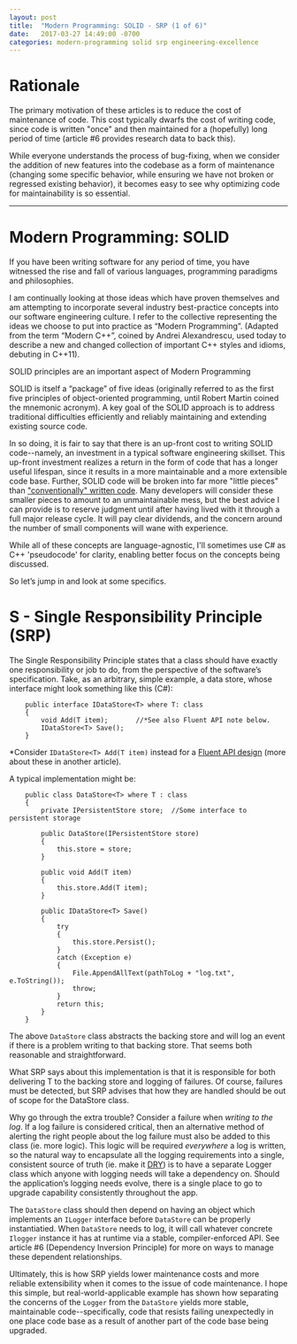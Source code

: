 ```yaml
---
layout: post
title:  "Modern Programming: SOLID - SRP (1 of 6)"
date:   2017-03-27 14:49:00 -0700
categories: modern-programming solid srp engineering-excellence
---
```

# Rationale
The primary motivation of these articles is to reduce the cost of maintenance of code.  This cost typically dwarfs the cost of writing code, since code is written "once" and then maintained for a (hopefully) long period of time (article #6 provides research data to back this).

While everyone understands the process of bug-fixing, when we consider the addition of new features into the codebase as a form of maintenance (changing some specific behavior, while ensuring we have not broken or regressed existing behavior), it becomes easy to see why optimizing code for maintainability is so essential.

---

# Modern Programming: SOLID
If you have been writing software for any period of time, you have witnessed the rise and fall of various languages, programming paradigms and philosophies.
 
I am continually looking at those ideas which have proven themselves and am attempting to incorporate several industry best-practice concepts into our software engineering culture.  I refer to the collective representing the ideas we choose to put into practice as “Modern Programming”.  (Adapted from the term “Modern C++”, coined by Andrei Alexandrescu, used today to describe a new and changed collection of important C++ styles and idioms, debuting in C++11).
 
SOLID principles are an important aspect of Modern Programming
 
SOLID is itself a “package” of five ideas (originally referred to as the first five principles of object-oriented programming, until Robert Martin coined the mnemonic acronym).  A key goal of the SOLID approach is to address traditional difficulties efficiently and reliably maintaining and extending existing source code.
 
In so doing, it is fair to say that there is an up-front cost to writing SOLID code--namely, an investment in a typical software engineering skillset.  This up-front investment realizes a return in the form of code that has a longer useful lifespan, since it results in a more maintainable and a more extensible code base.  Further, SOLID code will be broken into far more "little pieces" than ["conventionally" written code](http://williamdurand.fr/2013/07/30/from-stupid-to-solid-code/).  Many developers will consider these smaller pieces to amount to an unmaintainable mess, but the best advice I can provide is to reserve judgment until after having lived with it through a full major release cycle.  It will pay clear dividends, and the concern around the number of small components will wane with experience.

While all of these concepts are language-agnostic, I'll sometimes use C# as C++ 'pseudocode' for clarity, enabling better focus on the concepts being discussed.

So let’s jump in and look at some specifics.
# S - Single Responsibility Principle (SRP)
The Single Responsibility Principle states that a class should have exactly one responsibility or job to do, from the perspective of the software’s specification.  Take, as an arbitrary, simple example, a data store, whose interface might look something like this (C#):
 
        public interface IDataStore<T> where T: class
        {
            void Add(T item);       //*See also Fluent API note below.
            IDataStore<T> Save();
        }
 *Consider `IDataStore<T> Add(T item)` instead for a [Fluent API design](https://en.wikipedia.org/wiki/Fluent_interface) (more about these in another article).
 
A typical implementation might be:
        
        public class DataStore<T> where T : class
        {
            private IPersistentStore store;  //Some interface to persistent storage
 
            public DataStore(IPersistentStore store)
            {
                this.store = store;
            }
 
            public void Add(T item)
            {
                this.store.Add(T item);
            }
 
            public IDataStore<T> Save()
            {
                try
                {
                    this.store.Persist();
                }
                catch (Exception e)
                {
                    File.AppendAllText(pathToLog + "log.txt", e.ToString());
                    throw;
                }
                return this;
            }
        }
 
The above `DataStore` class abstracts the backing store and will log an event if there is a problem writing to that backing store.  That seems both reasonable and straightforward.

What SRP says about this implementation is that it is responsible for both delivering T to the backing store and logging of failures.  Of course, failures must be detected, but SRP advises that how they are handled should be out of scope for the DataStore class.
 
Why go through the extra trouble?  Consider a failure when *writing to the log*.  If a log failure is considered critical, then an alternative method of alerting the right people about the log failure must also be added to this class (ie. more logic).  This logic will be required *everywhere* a log is written, so the natural way to encapsulate all the logging requirements into a single, consistent source of truth (ie. make it [DRY](https://en.wikipedia.org/wiki/Don't_repeat_yourself)) is to have a separate Logger class which anyone with logging needs will take a dependency on.  Should the application’s logging needs evolve, there is a single place to go to upgrade capability consistently throughout the app.

The `DataStore` class should then depend on having an object which implements an `ILogger` interface before `DataStore` can be properly instantiatied.  When `DataStore` needs to log, it will call whatever concrete `Ilogger` instance it has at runtime via a stable, compiler-enforced API.  See article #6 (Dependency Inversion Principle) for more on ways to manage these dependent relationships. 
 
Ultimately, this is how SRP yields lower maintenance costs and more reliable extensibility when it comes to the issue of code maintenance.  I hope this simple, but real-world-applicable example has shown how separating the concerns of the `Logger` from the `DataStore` yields more stable, maintainable code--specifically, code that resists failing unexpectedly in one place code base as a result of another part of the code base being upgraded.
